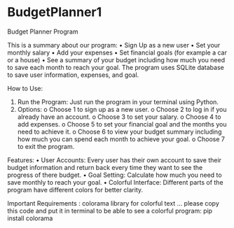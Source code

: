# BudgetPlanner1

Budget Planner Program

This is a summary about our program:
•	Sign Up as a new user
•	Set your monthly salary
•	Add your expenses
•	Set financial goals (for example a car or a house)
•	See a summary of your budget including how much you need to save each month to reach your goal.
The program uses SQLite database to save user information, expenses, and goal.

How to Use:

1.	Run the Program:
Just run the program in your terminal using Python.
2.	Options:
o	Choose 1 to sign up as a new user.
o	Choose 2 to log in if you already have an account.
o	Choose 3 to set your salary.
o	Choose 4 to add expenses.
o	Choose 5 to set your financial goal and the months you need to achieve it.
o	Choose 6 to view your budget summary including how much you can spend each month to achieve your goal.
o	Choose 7 to exit the program.

Features:
•	User Accounts: Every user has their own account to save their budget information and return back every time they want to see the progress of there budget.
•	Goal Setting: Calculate how much you need to save monthly to reach your goal.
•	Colorful Interface: Different parts of the program have different colors for better clarity.

Important Requirements :
colorama library for colorful text ...
please copy this code and put it in terminal to be able to see a colorful program:
pip install colorama
